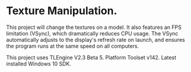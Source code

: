 # Texture Manipulation.
This project will change the textures on a model.
It also features an FPS limitation (VSync), which dramatically reduces CPU usage. The VSync automatically adjusts to the display's refresh rate on launch, and ensures the program runs at the same speed on all computers.

This project uses TLEngine V2.3 Beta 5.
Platform Toolset v142.
Latest installed Windows 10 SDK.
